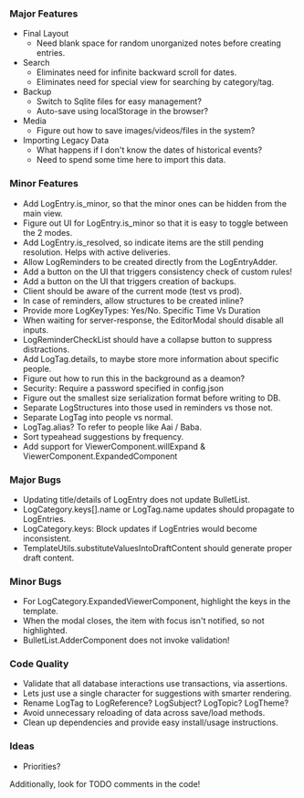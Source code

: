### Major Features
* Final Layout
    * Need blank space for random unorganized notes before creating entries.
* Search
    * Eliminates need for infinite backward scroll for dates.
    * Eliminates need for special view for searching by category/tag.
* Backup
    * Switch to Sqlite files for easy management?
    * Auto-save using localStorage in the browser?
* Media
    * Figure out how to save images/videos/files in the system?
* Importing Legacy Data
    * What happens if I don't know the dates of historical events?
    * Need to spend some time here to import this data.

### Minor Features
* Add LogEntry.is_minor, so that the minor ones can be hidden from the main view.
* Figure out UI for LogEntry.is_minor so that it is easy to toggle between the 2 modes.
* Add LogEntry.is_resolved, so indicate items are the still pending resolution. Helps with active deliveries.
* Allow LogReminders to be created directly from the LogEntryAdder.
* Add a button on the UI that triggers consistency check of custom rules!
* Add a button on the UI that triggers creation of backups.
* Client should be aware of the current mode (test vs prod).
* In case of reminders, allow structures to be created inline?
* Provide more LogKeyTypes: Yes/No. Specific Time Vs Duration
* When waiting for server-response, the EditorModal should disable all inputs.
* LogReminderCheckList should have a collapse button to suppress distractions.
* Add LogTag.details, to maybe store more information about specific people.
* Figure out how to run this in the background as a deamon?
* Security: Require a password specified in config.json
* Figure out the smallest size serialization format before writing to DB.
* Separate LogStructures into those used in reminders vs those not.
* Separate LogTag into people vs normal.
* LogTag.alias? To refer to people like Aai / Baba.
* Sort typeahead suggestions by frequency.
* Add support for ViewerComponent.willExpand & ViewerComponent.ExpandedComponent

### Major Bugs
* Updating title/details of LogEntry does not update BulletList.
* LogCategory.keys[].name or LogTag.name updates should propagate to LogEntries.
* LogCategory.keys: Block updates if LogEntries would become inconsistent.
* TemplateUtils.substituteValuesIntoDraftContent should generate proper draft content.

### Minor Bugs
* For LogCategory.ExpandedViewerComponent, highlight the keys in the template.
* When the modal closes, the item with focus isn't notified, so not highlighted.
* BulletList.AdderComponent does not invoke validation!

### Code Quality
* Validate that all database interactions use transactions, via assertions.
* Lets just use a single character for suggestions with smarter rendering.
* Rename LogTag to LogReference? LogSubject? LogTopic? LogTheme?
* Avoid unnecessary reloading of data across save/load methods.
* Clean up dependencies and provide easy install/usage instructions.

### Ideas
* Priorities?

Additionally, look for TODO comments in the code!
